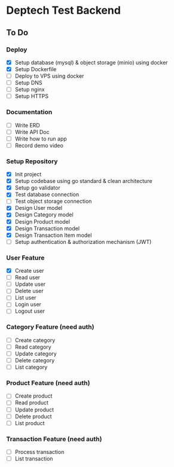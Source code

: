 # Deptech Test Backend

## To Do

### Deploy
- [x] Setup database (mysql) & object storage (minio) using docker
- [x] Setup Dockerfile
- [ ] Deploy to VPS using docker
- [ ] Setup DNS
- [ ] Setup nginx
- [ ] Setup HTTPS

### Documentation
- [ ] Write ERD
- [ ] Write API Doc
- [ ] Write how to run app
- [ ] Record demo video

### Setup Repository
- [x] Init project
- [x] Setup codebase using go standard & clean architecture
- [x] Setup go validator
- [x] Test database connection
- [ ] Test object storage connection
- [x] Design User model
- [x] Design Category model
- [x] Design Product model
- [x] Design Transaction model
- [x] Design Transaction Item model
- [ ] Setup authentication & authorization mechanism (JWT)

### User Feature
- [x] Create user
- [ ] Read user
- [ ] Update user
- [ ] Delete user
- [ ] List user
- [ ] Login user
- [ ] Logout user

### Category Feature (need auth)
- [ ] Create category
- [ ] Read category
- [ ] Update category
- [ ] Delete category
- [ ] List category

### Product Feature (need auth)
- [ ] Create product
- [ ] Read product
- [ ] Update product
- [ ] Delete product
- [ ] List product

### Transaction Feature (need auth)
- [ ] Process transaction
- [ ] List transaction